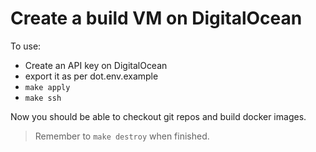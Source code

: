 # Create a build VM on DigitalOcean

To use:

* Create an API key on DigitalOcean
* export it as per dot.env.example
* `make apply`
* `make ssh`

Now you should be able to checkout git repos and build docker images.

> Remember to `make destroy` when finished.
